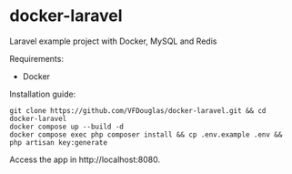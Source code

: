 # docker-laravel
Laravel example project with Docker, MySQL and Redis

Requirements:
- Docker

Installation guide:

```
git clone https://github.com/VFDouglas/docker-laravel.git && cd docker-laravel
docker compose up --build -d
docker compose exec php composer install && cp .env.example .env && php artisan key:generate
```
Access the app in http://localhost:8080.

